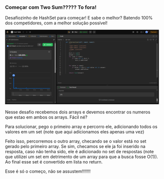 ### Começar com Two Sum????? To fora! 

Desafiozinho de HashSet para começar! E sabe o melhor? Batendo 100% dos competidores, com a melhor solução possível!

![alt text](image-1.png)

Nesse desafio recebemos dois arrays e devemos encontrar os numeros que estao em ambos os arrays. Fácil né?

Para solucionar, pego o primeiro array e percorro ele, adicionando todos os valores em um set (note que aqui adicionamos eles apenas uma vez)

Feito isso, percorremos o outro array, checando se o valor está no set gerado pelo primeiro array. Se sim, checamos se ele ja foi inserido na resposta, caso não tenha sido, ele é adicionado no set de respostas (note que utilizei um set em detrimento de um array para que a busca fosse O(1)). Ao final esse set é convertido em lista no return.

Esse é só o começo, não se assustem!!!!!!!